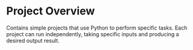 # Project Overview

Contains simple projects that use Python to perform specific tasks. Each project can run independently, taking specific inputs and producing a desired output result.